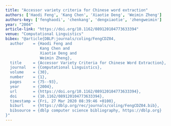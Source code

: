 ```yaml
---
title: "Accessor variety criteria for Chinese word extraction"
authors: ['Haodi Feng', 'Kang Chen', 'Xiaotie Deng', 'Weimin Zheng']
authors-key: ['fenghaodi', 'chenkang', 'dengxiaotie', 'zhengweimin']
year: "2004"
article-link: "https://doi.org/10.1162/089120104773633394"
venue: "Computational Linguistics"
bibex: "@article{DBLP:journals/coling/FengCDZ04,
  author    = {Haodi Feng and
               Kang Chen and
               Xiaotie Deng and
               Weimin Zheng},
  title     = {Accessor Variety Criteria for Chinese Word Extraction},
  journal   = {Computational Linguistics},
  volume    = {30},
  number    = {1},
  pages     = {75--93},
  year      = {2004},
  url       = {https://doi.org/10.1162/089120104773633394},
  doi       = {10.1162/089120104773633394},
  timestamp = {Fri, 27 Mar 2020 08:39:46 +0100},
  biburl    = {https://dblp.org/rec/journals/coling/FengCDZ04.bib},
  bibsource = {dblp computer science bibliography, https://dblp.org}
}"
---
```

